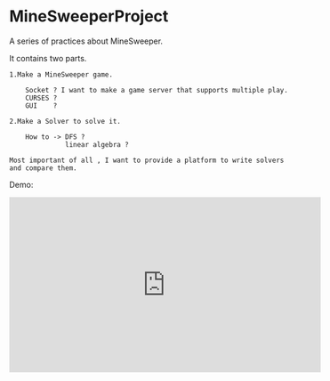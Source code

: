 # MineSweeperProject
A series of practices about MineSweeper.

It contains two parts.

    1.Make a MineSweeper game.

        Socket ? I want to make a game server that supports multiple play.
        CURSES ?
        GUI    ?

    2.Make a Solver to solve it.

        How to -> DFS ?
                  linear algebra ?

    Most important of all , I want to provide a platform to write solvers and compare them.

Demo:
<iframe width="560" height="315" src="https://www.youtube.com/embed/K_UHqMTmWNs" frameborder="0" allowfullscreen></iframe>
